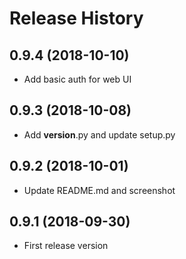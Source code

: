 Release History
===============

0.9.4 (2018-10-10)
------------------

- Add basic auth for web UI

0.9.3 (2018-10-08)
------------------

- Add __version__.py and update setup.py

0.9.2 (2018-10-01)
------------------

- Update README.md and screenshot

0.9.1 (2018-09-30)
------------------

- First release version

